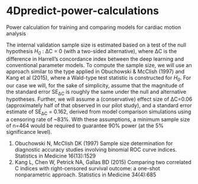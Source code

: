 # 4Dpredict-power-calculations
Power calculation for training and comparing models for cardiac motion analysis

The internal validation sample size is estimated based on a test of the null hypothesis *H<sub>0</sub>* : ΔC = 0 (with a two-sided alternative), where ΔC is the difference in Harrell’s concordance index between the deep learning and conventional parameter models. To compute the sample size, we will use an approach similar to the type applied in Obuchowski & McClish (1997) and Kang et al (2015), where a Wald-type test statistic is constructed for *H<sub>0</sub>*. For our case we will, for the sake of simplicity, assume that the magnitude of the standard error SE<sub>ΔC</sub> is roughly the same under the null and alternative hypotheses. Further, we will assume a (conservative) effect size of ΔC=0.06 (approximately half of that observed in our pilot study), and a standard error estimate of SE<sub>ΔC</sub> = 0.162, derived from model comparison simulations using a censoring rate of ~83%. With these assumptions, a minimum sample size of n=464 would be required to guarantee 90% power (at the 5% significance level). 

1.	Obuchowski N, McClish DK (1997) Sample size determination for diagnostic accuracy studies involving binomial ROC curve indices. Statistics in Medicine 16(13):1529
2.	Kang L, Chen W, Petrick NA, Gallas BD (2015) Comparing two correlated C indices with right-censored survival outcome: a one-shot nonparametric approach. Statistics in Medicine 34(4):685

